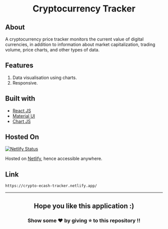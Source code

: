 <h1 align="center">Cryptocurrency Tracker</h1>

## About 
A cryptocurrency price tracker monitors the current value of digital currencies, in addition to information about market capitalization, trading volume, price charts, and other types of data.

## Features 
1. Data visualisation using charts.
2. Responsive.

## Built with 

- [React JS](https://reactjs.org/)
- [Material UI](https://v4.mui.com/)
- [Chart JS](https://reactchartjs.github.io/react-chartjs-2/#/)

## Hosted On
[![Netlify Status](https://api.netlify.com/api/v1/badges/efd9a22e-4e89-4a54-8b07-18d3d5a99b7e/deploy-status)](https://app.netlify.com/sites/crypto-ecash-tracker/deploys)

Hosted on [Netlify](https://www.netlify.com/), hence accessible anywhere.

## Link
```
https://crypto-ecash-tracker.netlify.app/
```

---
<h2 align="center">Hope you like this application :)</h2>
<h3 align="center">Show some ❤️ by giving ⭐ to this repository !!</h3>
